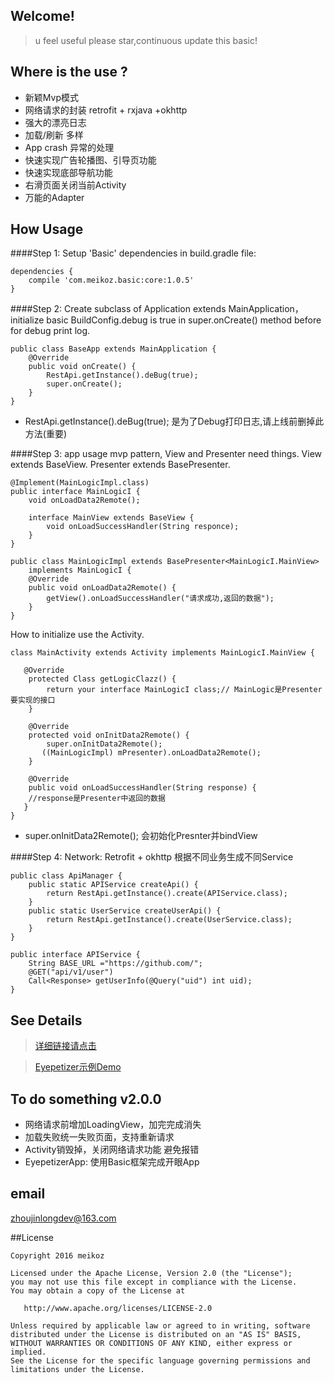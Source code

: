 ## Welcome!
> u feel useful please star,continuous update this basic!

## Where is the use ?
- 新颖Mvp模式
- 网络请求的封装 retrofit + rxjava +okhttp
- 强大的漂亮日志 
- 加载/刷新 多样
- App crash 异常的处理
- 快速实现广告轮播图、引导页功能
- 快速实现底部导航功能
- 右滑页面关闭当前Activity
- 万能的Adapter

## How Usage
####Step 1:
Setup 'Basic' dependencies in build.gradle file:
```
dependencies {
    compile 'com.meikoz.basic:core:1.0.5'
}
```
####Step 2:
Create subclass of Application extends MainApplication，initialize basic BuildConfig.debug is true in super.onCreate() method before for debug print log.
```
public class BaseApp extends MainApplication {
    @Override
    public void onCreate() {
        RestApi.getInstance().deBug(true);
        super.onCreate();
    }
}
```
- RestApi.getInstance().deBug(true); 是为了Debug打印日志,请上线前删掉此方法(重要)

####Step 3:
app usage mvp pattern,  View and Presenter need things.
View extends BaseView. Presenter extends BasePresenter<View>.
```
@Implement(MainLogicImpl.class)
public interface MainLogicI {
    void onLoadData2Remote();

    interface MainView extends BaseView {
        void onLoadSuccessHandler(String responce);
    }
}

public class MainLogicImpl extends BasePresenter<MainLogicI.MainView>
    implements MainLogicI {
    @Override
    public void onLoadData2Remote() {
        getView().onLoadSuccessHandler("请求成功,返回的数据");
    }
}
```
How to initialize use the Activity.
```
class MainActivity extends Activity implements MainLogicI.MainView {

   @Override
    protected Class getLogicClazz() {
        return your interface MainLogicI class;// MainLogic是Presenter要实现的接口
    }

    @Override
    protected void onInitData2Remote() {
        super.onInitData2Remote();
       ((MainLogicImpl) mPresenter).onLoadData2Remote();
    }

    @Override
    public void onLoadSuccessHandler(String response) {
    //response是Presenter中返回的数据
   }
}
```
- super.onInitData2Remote(); 会初始化Presnter并bindView

####Step 4:
Network: Retrofit + okhttp
根据不同业务生成不同Service
```
public class ApiManager {
    public static APIService createApi() {
        return RestApi.getInstance().create(APIService.class);
    }
    public static UserService createUserApi() {
        return RestApi.getInstance().create(UserService.class);
    }
}

public interface APIService {
    String BASE_URL ="https://github.com/";
    @GET("api/v1/user")
    Call<Response> getUserInfo(@Query("uid") int uid);
}
```
## See Details
> [详细链接请点击](https://github.com/meikoz/Basic/wiki/Usage)

> [Eyepetizer示例Demo](https://github.com/meikoz/Eyepetizer)

## To do something v2.0.0
- 网络请求前增加LoadingView，加完完成消失
- 加载失败统一失败页面，支持重新请求
- Activity销毁掉，关闭网络请求功能 避免报错
- EyepetizerApp: 使用Basic框架完成开眼App

## email
zhoujinlongdev@163.com

##License
```
Copyright 2016 meikoz

Licensed under the Apache License, Version 2.0 (the "License");
you may not use this file except in compliance with the License.
You may obtain a copy of the License at

   http://www.apache.org/licenses/LICENSE-2.0

Unless required by applicable law or agreed to in writing, software
distributed under the License is distributed on an "AS IS" BASIS,
WITHOUT WARRANTIES OR CONDITIONS OF ANY KIND, either express or implied.
See the License for the specific language governing permissions and
limitations under the License.
```
